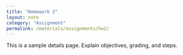 ```yaml
---
title: "Homework 2"
layout: note
category: "Assignment"
permalink: /materials/assignments/hw2/
---
```



This is a sample details page. Explain objectives, grading, and steps.
